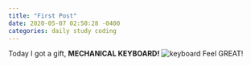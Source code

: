 ```yaml
---
title: "First Post"
date: 2020-05-07 02:50:28 -0400
categories: daily study coding
---
```

Today I got a gift, **MECHANICAL KEYBOARD!**
![keyboard](https://user-images.githubusercontent.com/61458692/81217980-6c5efa00-9018-11ea-954d-65ff724cfea3.jpg)
Feel GREAT!
